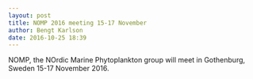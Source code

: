 ```yaml
---
layout: post
title: NOMP 2016 meeting 15-17 November
author: Bengt Karlson
date: 2016-10-25 18:39
---
```


NOMP, the NOrdic Marine Phytoplankton group will meet in Gothenburg, Sweden 15-17 November 2016.